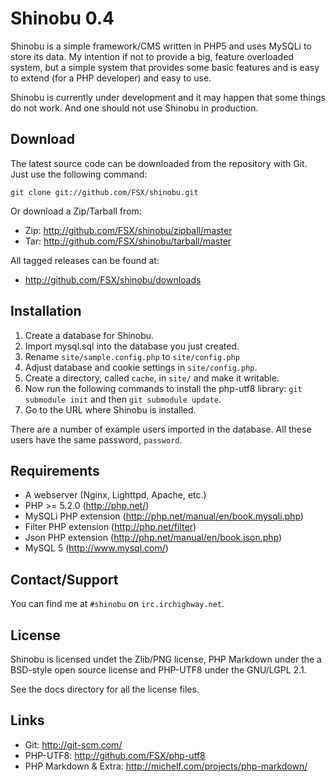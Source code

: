 Shinobu 0.4
===========

Shinobu is a simple framework/CMS written in PHP5 and uses MySQLi
to store its data. My intention if not to provide a big, feature overloaded
system, but a simple system that provides some basic features and is easy to
extend (for a PHP developer) and easy to use.

Shinobu is currently under development and it may happen that some
things do not work. And one should not use Shinobu in production.

Download
--------

The latest source code can be downloaded from the repository with
Git.  Just use the following command:

    git clone git://github.com/FSX/shinobu.git

Or download a Zip/Tarball from:

 - Zip: http://github.com/FSX/shinobu/zipball/master
 - Tar: http://github.com/FSX/shinobu/tarball/master

All tagged releases can be found at:

 - http://github.com/FSX/shinobu/downloads

Installation
------------

 1. Create a database for Shinobu.
 2. Import mysql.sql into the database you just created.
 3. Rename `site/sample.config.php` to `site/config.php`
 4. Adjust database and cookie settings in `site/config.php`.
 5. Create a directory, called `cache`, in `site/` and make it writable.
 6. Now run the following commands to install the php-utf8 library:
    `git submodule init` and then `git submodule update`.
 7. Go to the URL where Shinobu is installed.

There are a number of example users imported in the database. All these users
have the same password, `password`.

Requirements
------------

 * A webserver (Nginx, Lighttpd, Apache, etc.)
 * PHP >= 5.2.0 (http://php.net/)
 * MySQLi PHP extension (http://php.net/manual/en/book.mysqli.php)
 * Filter PHP extension (http://php.net/filter)
 * Json PHP extension (http://php.net/manual/en/book.json.php)
 * MySQL 5 (http://www.mysql.com/)

Contact/Support
---------------

You can find me at `#shinobu` on `irc.irchighway.net`.

License
-------

Shinobu is licensed undet the Zlib/PNG license, PHP Markdown under the a
BSD-style open source license and PHP-UTF8 under the GNU/LGPL 2.1.

See the docs directory for all the license files.

Links
-----

 - Git: http://git-scm.com/
 - PHP-UTF8: http://github.com/FSX/php-utf8
 - PHP Markdown & Extra: http://michelf.com/projects/php-markdown/
